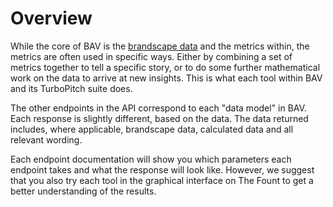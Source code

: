 # Overview

While the core of BAV is the [brandscape data](brandscape-data.md) and the metrics within, the metrics are
often used in specific ways. Either by combining a set of metrics together to tell a specific story, or to do some
further mathematical work on the data to arrive at new insights. This is what each tool within BAV and its TurboPitch
suite does.

The other endpoints in the API correspond to each "data model" in BAV. Each response is
slightly different, based on the data. The data returned includes, where applicable, brandscape data, calculated data
and all relevant wording.

Each endpoint documentation will show you which parameters each endpoint takes and what the response will look like.
However, we suggest that you also try each tool in the graphical interface on The Fount to get a better understanding of
the results.